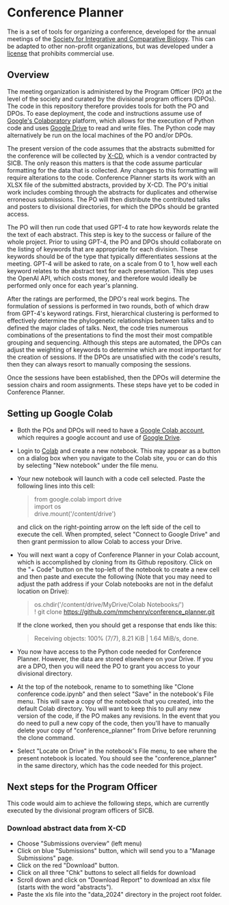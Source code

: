 # Conference Planner

The is a set of tools for organizing a conference, developed for the annual meetings of the [Society for Integrative and Comparative Biology](https://sicb.org). 
This can be adapted to other non-profit organizations, but was developed under a [license](LICENSE) that prohibits commercial use.

## Overview 

The meeting organization is administered by the Program Officer (PO) at the level of the society and curated by the divisional program officers (DPOs). 
The code in this repository therefore provides tools for both the PO and DPOs.
To ease deployment, the code and instructions assume use of [Google's Colaboratory](https://colab.research.google.com) platform, which allows for the execution of Python code and uses [Google Drive](https://drive.google.com) to read and write files. 
The Python code may alternatively be run on the local machines of the PO and/or DPOs. 

The present version of the code assumes that the abstracts submitted for the conference will be collected by [X-CD](https://www.x-cd.com), which is a vendor contracted by SICB.
The only reason this matters is that the code assume particular formatting for the data that is collected. 
Any changes to this formatting will require alterations to the code.
Conference Planner starts its work with an XLSX file of the submitted abstracts, provided by X-CD.
The PO's initial work includes combing through the abstracts for duplicates and otherwise erroneous submissions. 
The PO will then distribute the contributed talks and posters to divisional directories, for which the DPOs should be granted access. 

The PO will then run code that used GPT-4 to rate how keywords relate the the text of each abstract.
This step is key to the success or failure of the whole project. 
Prior to using GPT-4, the PO and DPOs should collaborate on the listing of keywords that are appropriate for each division. 
These keywords should be of the type that typically differentiates sessions at the meeting.
GPT-4 will be asked to rate, on a scale from 0 to 1, how well each keyword relates to the abstract text for each presentation.
This step uses the OpenAI API, which costs money, and therefore would ideally be performed only once for each year's planning.

After the ratings are performed, the DPO's real work begins.
The formulation of sessions is performed in two rounds, both of which draw from GPT-4's keyword ratings.
First, hierarchical clustering is performed to effectively determine the phylogenetic relationships between talks and to defined the major clades of talks.
Next, the code tries numerous combinations of the presentations to find the most their most compatible grouping and sequencing.
Although this steps are automated, the DPOs can adjust the weighting of keywords to determine which are most important for the creation of sessions.
If the DPOs are unsatisfied with the code's results, then they can always resort to manually composing the sessions.

Once the sessions have been established, then the DPOs will determine the session chairs and room assignments. These steps have yet to be coded in Conference Planner.

## Setting up Google Colab

- Both the POs and DPOs will need to have a [Google Colab account](https://colab.research.google.com), which requires a google account and use of [Google Drive](https://drive.google.com).

- Login to [Colab](https://colab.research.google.com) and create a new notebook. This may appear as a button on a dialog box when you navigate to the Colab site, you or can do this by selecting "New notebook" under the file menu.

- Your new notebook will launch with a code cell selected. Paste the following lines into this cell:
    > from google.colab import drive \
    import os \
    drive.mount('/content/drive')
    
    and click on the right-pointing arrow on the left side of the cell to execute the cell.
    When prompted, select "Connect to Google Drive" and then grant permission to allow Colab to access your Drive.

- You will next want a copy of Conference Planner in your Colab account, which is accomplished by cloning from its Github repository. Click on the "+ Code" button on the top-left of the notebook to create a new cell and then paste and execute the following (Note that you may need to adjust the path address if your Colab notebooks are not in the defalut location on Drive):
    > os.chdir('/content/drive/MyDrive/Colab Notebooks/') \
    ! git clone https://github.com/mmchenry/conference_planner.git

    If the clone worked, then you should get a response that ends like this:
    > Receiving objects: 100% (7/7), 8.21 KiB | 1.64 MiB/s, done.

- You now have access to the Python code needed for Conference Planner. However, the data are stored elsewhere on your Drive. If you are a DPO, then you will need the PO to grant you access to your divisional directory.

- At the top of the notebook, rename to to something like "Clone conference code.ipynb" and then select "Save" in the notebook's File menu. This will save a copy of the notebook that you created, into the default Colab directory. 
You will want to keep this to pull any new version of the code, if the PO makes any revisions.
In the event that you do need to pull a new copy of the code, then you'll have to manually delete your copy of "conference_planner" from Drive before rerunning the clone command.

- Select "Locate on Drive" in the notebook's File menu, to see where the present notebook is located. You should see the "conference_planner" in the same directory, which has the code needed for this project.

## Next steps for the Program Officer

This code would aim to achieve the following steps, which are currently executed by the divisional program officers of SICB.

### Download abstract data from X-CD

- Choose "Submissions overview" (left menu)
- Click on blue "Submissions" button, which will send you to a "Manage Submissions" page.
- Click on the red "Download" button.
- Click on all three "Chk" buttons to select all fields for download
- Scroll down and click on "Download Report" to download an xlsx file (starts with the word "abstracts").
- Paste the xls file into the "data_2024" directory in the project root folder.


<!-- 1. [Group abstracts into sessions of 6-8 talks](docs/session_making.md).
1. [Scheduling:Assign each session to a date, time, and room.](docs/scheduling.md) -->
<!-- 1. [Upload resulting schedule to the X-CD database.](docs/download_upload.md). -->

<!-- ## Directory structure

The root path should include the following directories. Within each, there is a subdirectory for the year of the meeting to be organized:

- **source_data:** Has the downloaded abstracts xlsx file (e.g., "abstracts_123852.xlsx") and the list of keywords for each division ("keywords.xls").
- **intermediate_data:** Location for needed data files generated as part of the processing of the data.
- **output_data:** Files needed to compose the program saved here.


## Operating the code -->




